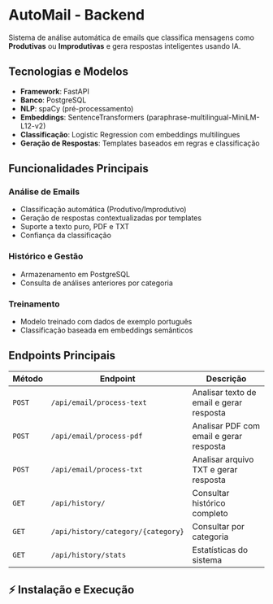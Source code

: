 # AutoMail - Backend

Sistema de análise automática de emails que classifica mensagens como **Produtivas** ou **Improdutivas** e gera respostas inteligentes usando IA.

## Tecnologias e Modelos

- **Framework**: FastAPI
- **Banco**: PostgreSQL
- **NLP**: spaCy (pré-processamento)
- **Embeddings**: SentenceTransformers (paraphrase-multilingual-MiniLM-L12-v2)
- **Classificação**: Logistic Regression com embeddings multilíngues
- **Geração de Respostas**: Templates baseados em regras e classificação

## Funcionalidades Principais

### Análise de Emails
- Classificação automática (Produtivo/Improdutivo)
- Geração de respostas contextualizadas por templates
- Suporte a texto puro, PDF e TXT
- Confiança da classificação

### Histórico e Gestão
- Armazenamento em PostgreSQL
- Consulta de análises anteriores por categoria

### Treinamento
- Modelo treinado com dados de exemplo português
- Classificação baseada em embeddings semânticos

## Endpoints Principais

| Método | Endpoint | Descrição |
|--------|----------|-----------|
| `POST` | `/api/email/process-text` | Analisar texto de email e gerar resposta |
| `POST` | `/api/email/process-pdf` | Analisar PDF com email e gerar resposta |
| `POST` | `/api/email/process-txt` | Analisar arquivo TXT e gerar resposta |
| `GET` | `/api/history/` | Consultar histórico completo |
| `GET` | `/api/history/category/{category}` | Consultar por categoria |
| `GET` | `/api/history/stats` | Estatísticas do sistema |

## ⚡ Instalação e Execução
